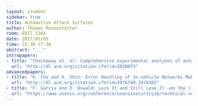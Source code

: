 ```yaml
---
layout: student
sidebar: true
title: Automotive Attack Surfaces
author: Thomas Rosenstatter
room: EDIT 3364
date: 2017/05/09
time: 15:30-17:30
abstract: "..."
intropapers:
- title: "Checkoway et. al: Comprehensive experimental analyses of automotive attack surfaces (USENIX SEC 2011)"
  url: "http://dl.acm.org/citation.cfm?id=2028073"
advancedpapers:
- title: "K. Cho and K. Shin: Error Handling of In-vehicle Networks Makes Them Vulnerable (ACM on CCS 2016)"
  url: "http://dl.acm.org/citation.cfm?id=2976749.2978302"
- title: "F. Garcia and D. Oswald: Lock It and Still Lose It —on the (In)Security of Automotive Remote Keyless Entry Systems (USENIX Security Symposium 2016)"
  url: "https://www.usenix.org/conference/usenixsecurity16/technical-sessions/presentation/garcia"
---
```


